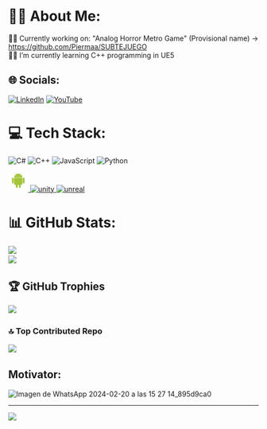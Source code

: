 # 🐱‍💻 About Me:
🐱‍👓 Currently working on: "Analog Horror Metro Game" (Provisional name) -> https://github.com/Piermaa/SUBTEJUEGO<br>🐱‍🐉 I’m currently learning C++ programming in UE5


## 🌐 Socials:
[![LinkedIn](https://img.shields.io/badge/LinkedIn-%230077B5.svg?logo=linkedin&logoColor=white)](https://linkedin.com/in/fabrizio-piermarocchi/) [![YouTube](https://img.shields.io/badge/YouTube-%23FF0000.svg?logo=YouTube&logoColor=white)](https://youtube.com/channel/UCC1gFX_VlYrqx1subZ0wplA) 

# 💻 Tech Stack:
![C#](https://img.shields.io/badge/c%23-%23239120.svg?style=for-the-badge&logo=csharp&logoColor=white) ![C++](https://img.shields.io/badge/c++-%2300599C.svg?style=for-the-badge&logo=c%2B%2B&logoColor=white) ![JavaScript](https://img.shields.io/badge/javascript-%23323330.svg?style=for-the-badge&logo=javascript&logoColor=%23F7DF1E) ![Python](https://img.shields.io/badge/python-3670A0?style=for-the-badge&logo=python&logoColor=ffdd54)

<p align="left"> <a href="https://developer.android.com" target="_blank" rel="noreferrer"> <img src="https://raw.githubusercontent.com/devicons/devicon/master/icons/android/android-original-wordmark.svg" alt="android" width="40" height="40"/> </a> <a href="https://www.w3schools.com/cpp/" target="_blank" rel="noreferrer"</a> <a href="https://unity.com/" target="_blank" rel="noreferrer"> <img src="https://www.vectorlogo.zone/logos/unity3d/unity3d-icon.svg" alt="unity" width="40" height="40"/> </a> <a href="https://unrealengine.com/" target="_blank" rel="noreferrer"> <img src="https://raw.githubusercontent.com/kenangundogan/fontisto/036b7eca71aab1bef8e6a0518f7329f13ed62f6b/icons/svg/brand/unreal-engine.svg" alt="unreal" width="40" height="40"/> </a> </p>



# 📊 GitHub Stats:
<!--![](https://github-readme-stats.vercel.app/api?username=Piermaa&theme=algolia&hide_border=false&include_all_commits=true&count_private=false)<br/> -->
![](https://github-readme-streak-stats.herokuapp.com/?user=Piermaa&theme=algolia&hide_border=false)<br/>
![](https://github-readme-stats.vercel.app/api/top-langs/?username=Piermaa&theme=algolia&hide_border=false&include_all_commits=true&count_private=false&layout=compact)

## 🏆 GitHub Trophies
![](https://github-profile-trophy.vercel.app/?username=Piermaa&theme=algolia&no-frame=false&no-bg=true&margin-w=4)

### 🔝 Top Contributed Repo
![](https://github-contributor-stats.vercel.app/api?username=Piermaa&limit=5&theme=algolia&combine_all_yearly_contributions=true)

## Motivator:
![Imagen de WhatsApp 2024-02-20 a las 15 27 14_895d9ca0](https://github.com/Piermaa/Piermaa/assets/87669776/9b27a7d3-e7f9-448e-b918-86593aa0592d)


---
[![](https://visitcount.itsvg.in/api?id=Piermaa&icon=1&color=0)](https://visitcount.itsvg.in)

<!-- Proudly created with GPRM ( https://gprm.itsvg.in ) -->
<!--With some modifications* -->
